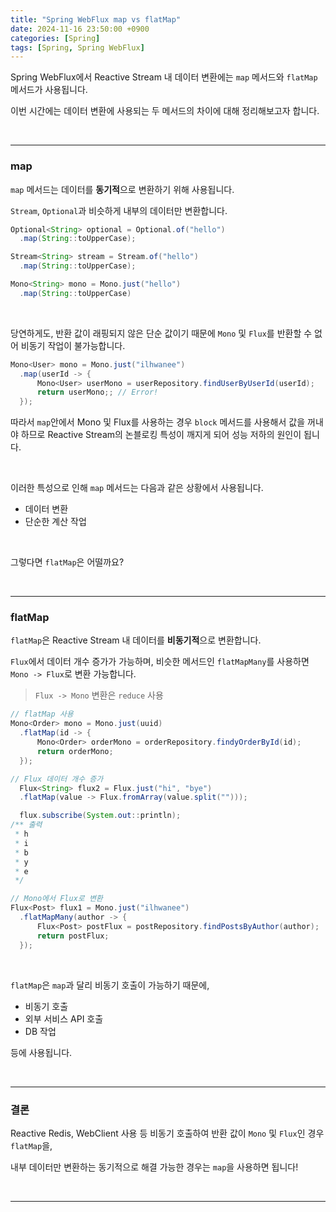 ```yaml
---
title: "Spring WebFlux map vs flatMap"
date: 2024-11-16 23:50:00 +0900
categories: [Spring]
tags: [Spring, Spring WebFlux]
---
```


Spring WebFlux에서 Reactive Stream 내 데이터 변환에는 `map` 메서드와 `flatMap` 메서드가 사용됩니다.

이번 시간에는 데이터 변환에 사용되는 두 메서드의 차이에 대해 정리해보고자 합니다.

<br>

---

### map

`map` 메서드는 데이터를 **동기적**으로 변환하기 위해 사용됩니다.

`Stream`, `Optional`과 비슷하게 내부의 데이터만 변환합니다.

```java
Optional<String> optional = Optional.of("hello")
  .map(String::toUpperCase);

Stream<String> stream = Stream.of("hello")
  .map(String::toUpperCase);

Mono<String> mono = Mono.just("hello")
  .map(String::toUpperCase)
```

<br>

당연하게도, 반환 값이 래핑되지 않은 단순 값이기 때문에 `Mono` 및 `Flux`를 반환할 수 없어 비동기 작업이 불가능합니다.

```java
Mono<User> mono = Mono.just("ilhwanee")
  .map(userId -> {
      Mono<User> userMono = userRepository.findUserByUserId(userId);
      return userMono;; // Error!
  });
```

따라서 `map`안에서 Mono 및 Flux를 사용하는 경우 `block` 메서드를 사용해서 값을 꺼내야 하므로 Reactive Stream의 논블로킹 특성이 깨지게 되어 성능 저하의 원인이 됩니다.

<br>

이러한 특성으로 인해 `map` 메서드는 다음과 같은 상황에서 사용됩니다.
- 데이터 변환
- 단순한 계산 작업

<br>

그렇다면 `flatMap`은 어떨까요?

<br>

---

### flatMap

`flatMap`은 Reactive Stream 내 데이터를 **비동기적**으로 변환합니다.

`Flux`에서 데이터 개수 증가가 가능하며, 비슷한 메서드인 `flatMapMany`를 사용하면 `Mono -> Flux`로 변환 가능합니다.

> `Flux -> Mono` 변환은 `reduce` 사용

```java
// flatMap 사용
Mono<Order> mono = Mono.just(uuid)
  .flatMap(id -> {
      Mono<Order> orderMono = orderRepository.findyOrderById(id);
      return orderMono;
  });

// Flux 데이터 개수 증가
  Flux<String> flux2 = Flux.just("hi", "bye")
  .flatMap(value -> Flux.fromArray(value.split("")));

  flux.subscribe(System.out::println);
/** 출력
 * h
 * i
 * b
 * y
 * e
 */

// Mono에서 Flux로 변환
Flux<Post> flux1 = Mono.just("ilhwanee")
  .flatMapMany(author -> {
      Flux<Post> postFlux = postRepository.findPostsByAuthor(author);
      return postFlux;
  });
```

<br>

`flatMap`은 `map`과 달리 비동기 호출이 가능하기 때문에,
- 비동기 호출
- 외부 서비스 API 호출
- DB 작업

등에 사용됩니다.

<br>

---

### 결론

Reactive Redis, WebClient 사용 등 비동기 호출하여 반환 값이 `Mono` 및 `Flux`인 경우 `flatMap`을,

내부 데이터만 변환하는 동기적으로 해결 가능한 경우는 `map`을 사용하면 됩니다!

<br>

---
